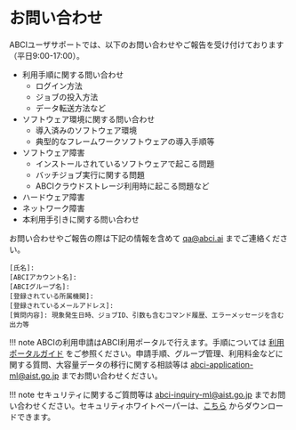 # お問い合わせ

ABCIユーザサポートでは、以下のお問い合わせやご報告を受け付けております（平日9:00-17:00）。

* 利用手順に関する問い合わせ
    * ログイン方法
    * ジョブの投入方法
    * データ転送方法など
* ソフトウェア環境に関する問い合わせ
    * 導入済みのソフトウェア環境
    * 典型的なフレームワークソフトウェアの導入手順等
* ソフトウェア障害
    * インストールされているソフトウェアで起こる問題
    * バッチジョブ実行に関する問題
    * ABCIクラウドストレージ利用時に起こる問題など
* ハードウェア障害
* ネットワーク障害
* 本利用手引きに関する問い合わせ

お問い合わせやご報告の際は下記の情報を含めて <qa@abci.ai> までご連絡ください。

```
[氏名]: 
[ABCIアカウント名]: 
[ABCIグループ名]: 
[登録されている所属機関]: 
[登録されているメールアドレス]: 
[質問内容]: 現象発生日時、ジョブID、引数も含むコマンド履歴、エラーメッセージを含む出力等
```

!!! note
    ABCIの利用申請はABCI利用ポータルで行えます。手順については [利用ポータルガイド](https://docs.abci.ai/portal/ja/01/) をご参照ください。申請手順、グループ管理、利用料金などに関する質問、大容量データの移行に関する相談等は <abci-application-ml@aist.go.jp> までお問い合わせください。

!!! note
    セキュリティに関するご質問等は <abci-inquiry-ml@aist.go.jp> までお問い合わせください。セキュリティホワイトペーパーは、[こちら](https://abci.ai/ja/link/security.html) からダウンロードできます。
